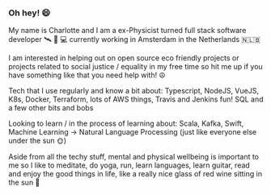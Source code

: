 ### Oh hey! 😄

My name is Charlotte and I am a ex-Physicist turned full stack software developer 🛰 🔬 💻
currently working in Amsterdam in the Netherlands 🇳🇱🇧

I am interested in helping out on open source eco friendly projects or projects related to social justice / equality in my free time
so hit me up if you have something like that you need help with! ☮️

Tech that I use regularly and know a bit about:
Typescript, NodeJS, VueJS, K8s, Docker, Terraform, lots of AWS things, Travis and Jenkins fun! SQL and a few other bits and bobs

Looking to learn / in the process of learning about:
Scala, Kafka, Swift, Machine Learning -> Natural Language Processing (just like everyone else under the sun 🌞)

Aside from all the techy stuff, mental and physical wellbeing is important to me
so I like to meditate, do yoga, run, learn languages, learn guitar, read and enjoy the good things in life,
like a really nice glass of red wine sitting in the sun 🍷


<!--
**charlottecooke/charlottecooke** is a ✨ _special_ ✨ repository because its `README.md` (this file) appears on your GitHub profile.

Here are some ideas to get you started:

- 🔭 I’m currently working on ...
- 🌱 I’m currently learning ...
- 👯 I’m looking to collaborate on ...
- 🤔 I’m looking for help with ...
- 💬 Ask me about ...
- 📫 How to reach me: ...
- 😄 Pronouns: ...
- ⚡ Fun fact: ...
-->


